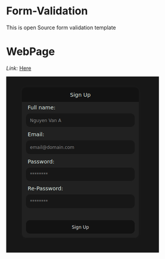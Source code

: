 # Form-Validation

This is open Source form validation template

# WebPage

*Link:* [Here](https://lebakhai.github.io/Form-Validation/)

![image](./assets/img/preview.png)
